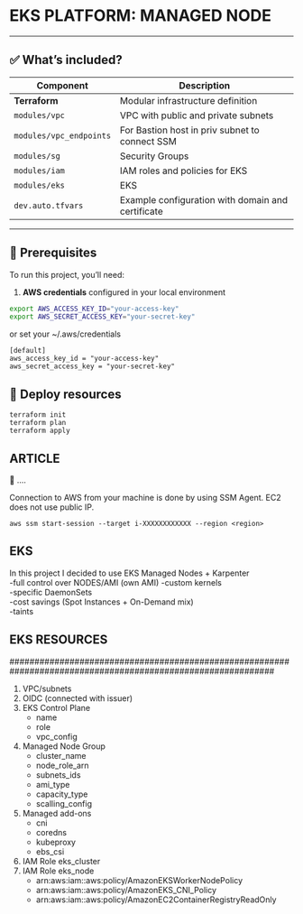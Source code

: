 #  EKS PLATFORM: MANAGED NODE

---

## ✅ What’s included?

| Component                   |  Description                                      |
|-----------------------------|---------------------------------------------------|
| **Terraform**               | Modular infrastructure definition                 |
| `modules/vpc`               | VPC with public and private subnets               |
| `modules/vpc_endpoints`     | For Bastion host in priv subnet to connect SSM    |
| `modules/sg`                | Security Groups                                   |
| `modules/iam`               | IAM roles and policies for EKS                    |
| `modules/eks`               | EKS                                               |
| `dev.auto.tfvars`           | Example configuration with domain and certificate |

---

## 🔧 Prerequisites

To run this project, you’ll need:

1. **AWS credentials** configured in your local environment    

```bash
export AWS_ACCESS_KEY_ID="your-access-key"
export AWS_SECRET_ACCESS_KEY="your-secret-key"
```

or set your ~/.aws/credentials  
```
[default]
aws_access_key_id = "your-access-key"
aws_secret_access_key = "your-secret-key"
```

## 🚀 Deploy resources  

```
terraform init
terraform plan
terraform apply
```

## ARTICLE  #########################################################################################################

🚀 ....

Connection to AWS from your machine is done by using SSM Agent. EC2 does not use public IP.
```
aws ssm start-session --target i-XXXXXXXXXXXX --region <region>
```

## EKS  #############################################################################################################
In this project I decided to use EKS Managed Nodes + Karpenter  
-full control over NODES/AMI (own AMI)
-custom kernels  
-specific DaemonSets  
-cost savings (Spot Instances + On-Demand mix)  
-taints  

## EKS RESOURCES  
#############################################################################################################
1) VPC/subnets  
1) OIDC  (connected with issuer)  
2) EKS Control Plane  
    - name  
    - role  
    - vpc_config  
4) Managed Node Group  
    - cluster_name  
    - node_role_arn  
    - subnets_ids  
    - ami_type  
    - capacity_type  
    - scalling_config  
6) Managed add-ons  
    - cni  
    - coredns  
    - kubeproxy  
    - ebs_csi  
7) IAM Role eks_cluster  
8) IAM Role eks_node  
   - arn:aws:iam::aws:policy/AmazonEKSWorkerNodePolicy  
   - arn:aws:iam::aws:policy/AmazonEKS_CNI_Policy  
   - arn:aws:iam::aws:policy/AmazonEC2ContainerRegistryReadOnly  

